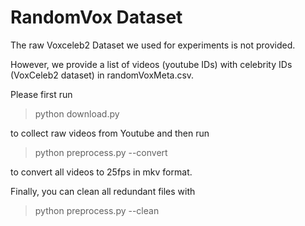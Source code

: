 # RandomVox Dataset

The raw Voxceleb2 Dataset we used for experiments is not provided.

However, we provide a list of videos (youtube IDs) with celebrity IDs (VoxCeleb2 dataset) in randomVoxMeta.csv.

Please first run 

> python download.py 

to collect raw videos from Youtube and then run 

> python preprocess.py --convert 

to convert all videos to 25fps in mkv format.

Finally, you can clean all redundant files with

> python preprocess.py --clean
